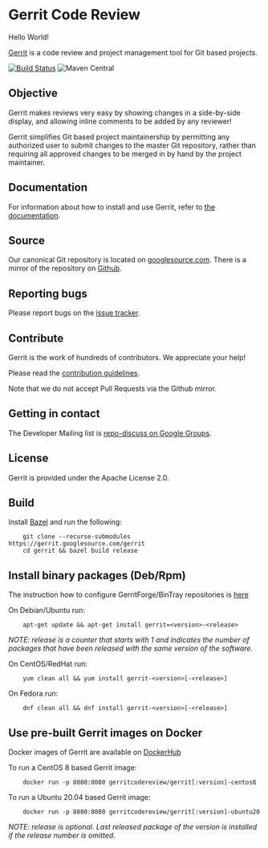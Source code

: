 # Gerrit Code Review

Hello World!

[Gerrit](https://www.gerritcodereview.com) is a code review and project
management tool for Git based projects.

[![Build Status](https://gerrit-ci.gerritforge.com/view/Gerrit/job/Gerrit-bazel-master/badge/icon)](https://gerrit-ci.gerritforge.com/view/Gerrit/job/Gerrit-bazel-master/)
![Maven Central](https://img.shields.io/maven-central/v/com.google.gerrit/gerrit-war)

## Objective

Gerrit makes reviews very easy by showing changes in a side-by-side display,
and allowing inline comments to be added by any reviewer!

Gerrit simplifies Git based project maintainership by permitting any
authorized user to submit changes to the master Git repository, rather
than requiring all approved changes to be merged in by hand by the project
maintainer.

## Documentation

For information about how to install and use Gerrit, refer to
[the documentation](https://gerrit-review.googlesource.com/Documentation/index.html).

## Source

Our canonical Git repository is located on [googlesource.com](https://gerrit.googlesource.com/gerrit).
There is a mirror of the repository on [Github](https://github.com/GerritCodeReview/gerrit).

## Reporting bugs

Please report bugs on the [issue tracker](https://bugs.chromium.org/p/gerrit/issues/list).

## Contribute

Gerrit is the work of hundreds of contributors. We appreciate your help!

Please read the [contribution guidelines](https://gerrit.googlesource.com/gerrit/+/master/SUBMITTING_PATCHES).

Note that we do not accept Pull Requests via the Github mirror.

## Getting in contact

The Developer Mailing list is [repo-discuss on Google Groups](https://groups.google.com/forum/#!forum/repo-discuss).

## License

Gerrit is provided under the Apache License 2.0.

## Build

Install [Bazel](https://bazel.build/versions/master/docs/install.html) and run the following:

        git clone --recurse-submodules https://gerrit.googlesource.com/gerrit
        cd gerrit && bazel build release

## Install binary packages (Deb/Rpm)

The instruction how to configure GerritForge/BinTray repositories is
[here](https://gitenterprise.me/2015/02/27/gerrit-2-10-rpm-and-debian-packages-available/)

On Debian/Ubuntu run:

        apt-get update && apt-get install gerrit=<version>-<release>

_NOTE: release is a counter that starts with 1 and indicates the number of packages that have
been released with the same version of the software._

On CentOS/RedHat run:

        yum clean all && yum install gerrit-<version>[-<release>]

On Fedora run:

        dnf clean all && dnf install gerrit-<version>[-<release>]

## Use pre-built Gerrit images on Docker

Docker images of Gerrit are available on [DockerHub](https://hub.docker.com/u/gerritforge/)

To run a CentOS 8 based Gerrit image:

        docker run -p 8080:8080 gerritcodereview/gerrit[:version]-centos8

To run a Ubuntu 20.04 based Gerrit image:

        docker run -p 8080:8080 gerritcodereview/gerrit[:version]-ubuntu20

_NOTE: release is optional. Last released package of the version is installed if the release
number is omitted._
